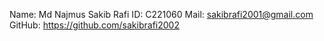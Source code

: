 Name: Md Najmus Sakib Rafi
ID: C221060
Mail: sakibrafi2001@gmail.com
GitHub: https://github.com/sakibrafi2002